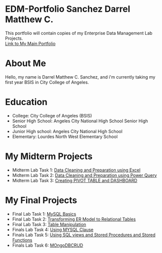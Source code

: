 # EDM-Portfolio Sanchez Darrel Matthew C.
This portfolio will contain copies of my Enterprise Data Management Lab Projects.<br>
[Link to My Main Portfolio](https://dsanchez05.github.io/EDM-Sanchez-Darrel-Matthew-C./)

# About Me
Hello, my name is Darrel Matthew C. Sanchez, and i'm currently taking my first year BSIS in City College of Angeles.

# Education
- College: City College of Angeles (BSIS)
- Senior High School: Angeles City National High School Senior High School
- Junior High school: Angeles City National High School 
- Elementary: Lourdes North West Elementary School

# My Midterm Projects
- Midterm Lab Task 1: [Data Cleaning and Preparation using Excel](https://dsanchez05.github.io/Midterm-Lab-Task-1/)
- Midterm Lab Task 2: [Data Cleaning and Preparation using Power Query](https://dsanchez05.github.io/Midterm-Lab-Task-2/)
- Midterm Lab Task 3: [Creating PIVOT TABLE and DASHBOARD](https://dsanchez05.github.io/Midterm-Lab-Task-3/)

# My Final Projects
- Final Lab Task 1: [MySQL Basics](https://dsanchez05.github.io/Finals-Lab-Task-1-MySQL-Basics/)
- Final Lab Task 2: [Transforming ER Model to Relational Tables](https://dsanchez05.github.io/Finals-Lab-Task-2-Transform-ER-into-Relational-tables/)
- Final Lab Task 3: [Table Manipulation](https://dsanchez05.github.io/Finals-Lab-Task-3-Table-Manipulation/)
- Finals Lab Task 4: [Using MYSQL Clause](https://dsanchez05.github.io/Finals-Lab-Task-3-1-Using-MYSQL-CLAUSE/)
- Finals Lab Task 5: [Using SQL views and Stored Procedures and Stored Functions](https://dsanchez05.github.io/Finals-Lab-Task-5-Using-SQL-views-and-Stored-Procedures-and-Stored-Functions/)
- Finals Lab Task 6: [MOngoDBCRUD](https://dsanchez05.github.io/Finals-Lab-Task-6-MOngoDBCRUD/)
